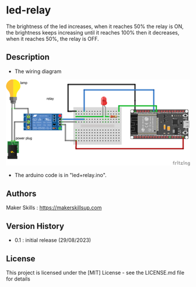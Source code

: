 # led-relay

The brightness of the led increases, when it reaches 50% the relay is ON, the brightness keeps increasing until it reaches 100% then it decreases, when it reaches 50%, the relay is OFF.

## Description

- The wiring diagram

![This is an alt text.](../img/example_3.png "led +relay")

- The arduino code is in "led+relay.ino".
## Authors

Maker Skills : https://makerskillsup.com

## Version History

- 0.1 : initial release (29/08/2023)

## License

This project is licensed under the [MIT] License - see the LICENSE.md file for details
